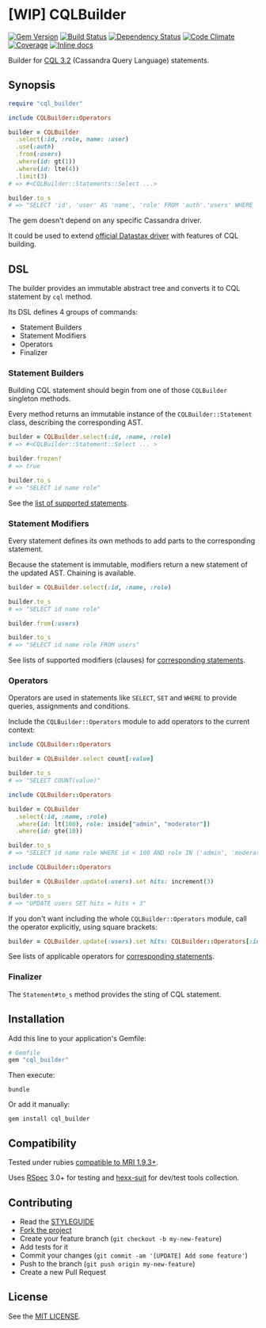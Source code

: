 [WIP] CQLBuilder
================

[![Gem Version](https://img.shields.io/gem/v/cql_builder.svg?style=flat)][gem]
[![Build Status](https://img.shields.io/travis/nepalez/cql_builder/master.svg?style=flat)][travis]
[![Dependency Status](https://img.shields.io/gemnasium/nepalez/cql_builder.svg?style=flat)][gemnasium]
[![Code Climate](https://img.shields.io/codeclimate/github/nepalez/cql_builder.svg?style=flat)][codeclimate]
[![Coverage](https://img.shields.io/coveralls/nepalez/cql_builder.svg?style=flat)][coveralls]
[![Inline docs](http://inch-ci.org/github/nepalez/cql_builder.svg)][inch]

[codeclimate]: https://codeclimate.com/github/nepalez/cql_builder
[coveralls]: https://coveralls.io/r/nepalez/cql_builder
[gem]: https://rubygems.org/gems/cql_builder
[gemnasium]: https://gemnasium.com/nepalez/cql_builder
[travis]: https://travis-ci.org/nepalez/cql_builder
[inch]: https://inch-ci.org/github/nepalez/cql_builder

Builder for [CQL 3.2](https://cassandra.apache.org/doc/cql3/CQL.html#CassandraQueryLanguageCQLv3.2.0) (Cassandra Query Language) statements.

Synopsis
--------

```ruby
require "cql_builder"

include CQLBuilder::Operators

builder = CQLBuilder
  .select(:id, :role, name: :user)
  .use(:auth)
  .from(:users)
  .where(id: gt(1))
  .where(id: lte(4))
  .limit(3)
# => #<CQLBuilder::Statements::Select ...>

builder.to_s
# => "SELECT 'id', 'user' AS 'name', 'role' FROM 'auth'.'users' WHERE 'id' > 1 AND 'id' <= 4 USING 'consistency' = 'quorum' LIMIT 3
```

The gem doesn't depend on any specific Cassandra driver.

It could be used to extend [official Datastax driver](https://github.com/datastax/ruby-driver) with features of CQL building.

DSL
---

The builder provides an immutable abstract tree and converts it to CQL statement by `cql` method.

Its DSL defines 4 groups of commands:

* Statement Builders
* Statement Modifiers
* Operators
* Finalizer

### Statement Builders

Building CQL statement should begin from one of those `CQLBuilder` singleton methods.

Every method returns an immutable instance of the `CQLBuilder::Statement` class, describing the corresponding AST.

```ruby
builder = CQLBuilder.select(:id, :name, :role)
# => #<CQLBuilder::Statement::Select ... >

builder.frozen?
# => true

builder.to_s
# => "SELECT id name role"
```

See the [list of supported statements](https://github.com/nepalez/cql_builder/wiki).

### Statement Modifiers

Every statement defines its own methods to add parts to the corresponding statement.

Because the statement is immutable, modifiers return a new statement of the updated AST. Chaining is available.

```ruby
builder = CQLBuilder.select(:id, :name, :role)

builder.to_s
# => "SELECT id name role"

builder.from(:users)

builder.to_s
# => "SELECT id name role FROM users"
```

See lists of supported modifiers (clauses) for [corresponding statements](https://github.com/nepalez/cql_builder/wiki).

### Operators

Operators are used in statements like `SELECT`, `SET` and `WHERE` to provide queries, assignments and conditions.

Include the `CQLBuilder::Operators` module to add operators to the current context:

```ruby
include CQLBuilder::Operators

builder = CQLBuilder.select count[:value]

builder.to_s
# => "SELECT COUNT(value)"
```

```ruby
include CQLBuilder::Operators

builder = CQLBuilder
  .select(:id, :name, :role)
  .where(id: lt(100), role: inside["admin", "moderator"])
  .where(id: gte(10))

builder.to_s
# => "SELECT id name role WHERE id < 100 AND role IN ('admin', 'moderator') AND id >= 10"
```

```ruby
include CQLBuilder::Operators

builder = CQLBuilder.update(:users).set hits: increment(3)

builder.to_s
# => "UPDATE users SET hits = hits + 3"
```

If you don't want including the whole `CQLBuilder::Operators` module, call the operator explicitly, using square brackets:

```ruby
builder = CQLBuilder.update(:users).set hits: CQLBuilder::Operators[:increment, 3]
```

See lists of applicable operators for [corresponding statements](https://github.com/nepalez/cql_builder/wiki).

### Finalizer

The `Statement#to_s` method provides the sting of CQL statement.

Installation
------------

Add this line to your application's Gemfile:

```ruby
# Gemfile
gem "cql_builder"
```

Then execute:

```
bundle
```

Or add it manually:

```
gem install cql_builder
```

Compatibility
-------------

Tested under rubies [compatible to MRI 1.9.3+](.travis.yml).

Uses [RSpec] 3.0+ for testing and [hexx-suit] for dev/test tools collection.

[RSpec]: http://rspec.org
[hexx-suit]: https://github.com/nepalez/hexx-suit

Contributing
------------

* Read the [STYLEGUIDE](config/metrics/STYLEGUIDE)
* [Fork the project](https://github.com/nepalez/cql_builder)
* Create your feature branch (`git checkout -b my-new-feature`)
* Add tests for it
* Commit your changes (`git commit -am '[UPDATE] Add some feature'`)
* Push to the branch (`git push origin my-new-feature`)
* Create a new Pull Request

License
-------

See the [MIT LICENSE](LICENSE).
